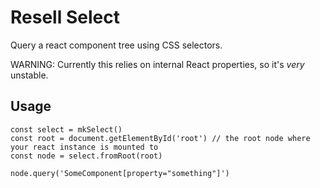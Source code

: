 # Resell Select

Query a react component tree using CSS selectors.

WARNING: Currently this relies on internal React properties, so it's *very* unstable.

## Usage

```
const select = mkSelect()
const root = document.getElementById('root') // the root node where your react instance is mounted to
const node = select.fromRoot(root)

node.query('SomeComponent[property="something"]')
```
